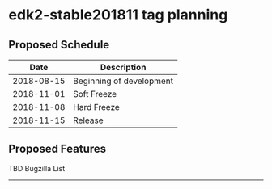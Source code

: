 # edk2-stable201811 tag planning

## Proposed Schedule

| Date       | Description              |
| ---------- | ------------------------ |
| 2018-08-15 | Beginning of development |
| 2018-11-01 | Soft Freeze              |
| 2018-11-08 | Hard Freeze              |
| 2018-11-15 | Release                  |

## Proposed Features

TBD Bugzilla List

---


